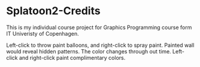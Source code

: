 # Splatoon2-Credits

This is my individual course project for Graphics Programming course form IT Univeristy of Copenhagen.

Left-click to throw paint balloons, and right-click to spray paint. Painted wall would reveal hidden patterns. The color changes through out time. Left-click and right-click paint complimentary colors.
